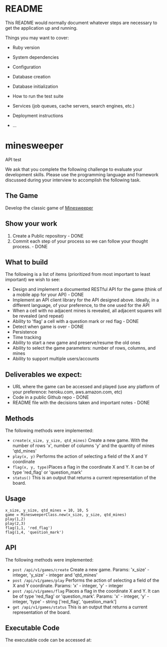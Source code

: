 # README

This README would normally document whatever steps are necessary to get the
application up and running.

Things you may want to cover:

* Ruby version

* System dependencies

* Configuration

* Database creation

* Database initialization

* How to run the test suite

* Services (job queues, cache servers, search engines, etc.)

* Deployment instructions

* ...

# minesweeper
API test

We ask that you complete the following challenge to evaluate your development skills. Please use the programming language and framework discussed during your interview to accomplish the following task.

## The Game
Develop the classic game of [Minesweeper](https://en.wikipedia.org/wiki/Minesweeper_(video_game))

## Show your work

1.  Create a Public repository - DONE
2.  Commit each step of your process so we can follow your thought process. - DONE

## What to build
The following is a list of items (prioritized from most important to least important) we wish to see:
* Design and implement  a documented RESTful API for the game (think of a mobile app for your API) - DONE
* Implement an API client library for the API designed above. Ideally, in a different language, of your preference, to the one used for the API
* When a cell with no adjacent mines is revealed, all adjacent squares will be revealed (and repeat)
* Ability to 'flag' a cell with a question mark or red flag - DONE
* Detect when game is over - DONE
* Persistence
* Time tracking
* Ability to start a new game and preserve/resume the old ones
* Ability to select the game parameters: number of rows, columns, and mines
* Ability to support multiple users/accounts
 
## Deliverables we expect:
* URL where the game can be accessed and played (use any platform of your preference: heroku.com, aws.amazon.com, etc)
* Code in a public Github repo - DONE
* README file with the decisions taken and important notes - DONE


## Methods

The following methods were implemented:
- `create(x_size, y_size, qtd_mines)` Create a new game. With the number of rows 'x', number of columns 'y' and the quantity of mines 'qtd_mines'
- `play(x, y)` Performs the action of selecting a field of the X and Y coordinate 
- `flag(x, y, type)`Places a flag in the coordinate X and Y. It can be of type 'red_flag' or 'question_mark'
- `status()` This is an output that returns a current representation of the board.

## Usage

```
x_size, y_size, qtd_mines = 10, 10, 5
game = MinesweeperClass.new(x_size, y_size, qtd_mines)
play(1,2)
play(2,3)
flag(1,1, 'red_flag')
flag(1,4, 'question_mark')
```
## API

The following methods were implemented:
- `post /api/v1/games/create` Create a new game. Params: 'x_size' - integer, 'y_size' - integer and 'qtd_mines'
- `post /api/v1/games/play` Performs the action of selecting a field of the X and Y coordinate. Params: 'x' - integer, 'y' - integer
- `post /api/v1/games/flag` Places a flag in the coordinate X and Y. It can be of type 'red_flag' or 'question_mark'. Params: 'x' - integer, 'y' - integer, 'type' - string ['red_flag', 'question_mark']
- `get /api/v1/games/status` This is an output that returns a current representation of the board.

## Executable Code

The executable code can be accessed at: 